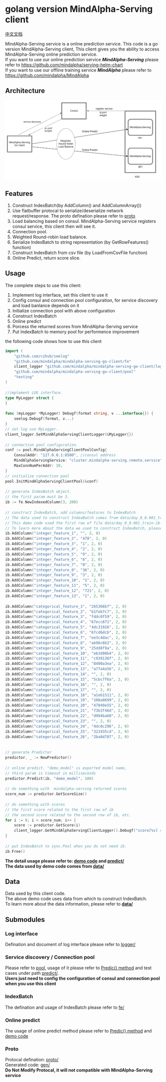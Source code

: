# golang version MindAlpha-Serving client
[中文文档](README.CN.md)

MindAlpha-Serving service is a online prediction service. This code is a go version MindAlpha-Serving client, This client gives you the ability to access MindAlpha-Serving online prediction service.<br>
If you want to use our online prediction service ***MindAlpha-Serving*** please refer to https://github.com/mindalpha/serving-helm-chart <br>
If you want to use our offline training service ***MindAlpha*** please refer to https://github.com/mindalpha/MindAlpha <br>

## Architecture
![GitHub](pictures/architecture.png "architecture")

## Features
1. Construct IndexBatch(by AddColumn() and AddColumnArray())
2. Use flatbuffer protocal to serialize/deserialize network request/response. The proto defination please refer to [proto](proto/)
3. Load balancing based on consul. MindAlpha-Serving service registers consul service, this client then will see it.
4. Connection pool.
5. Weighted Round-robin load balance.
6. Serialize IndexBatch to string representation (by GetRowFeatures() function)
7. Construct IndexBatch from csv file (by LoadFromCsvFile function)
8. Online Predict, return score slice.

## Usage
The complete steps to use this client: <br>
1. Implement log interface, set this client to use it
2. Config consul and connection pool configuration, for service discovery and load banlance depends on it
3. Initialize connection pool with above configuration
4. Construct IndexBatch
5. Online predict
6. Porcess the returned scores from MindAlpha-Serving service
7. Put IndexBatch to memory pool for performence improvement <br>

the following code shows how to use this client 

```go
import (
	"github.com/cihub/seelog"
	"github.com/mindalpha/mindalpha-serving-go-client/fe"
	client_logger "github.com/mindalpha/mindalpha-serving-go-client/logger"
	"github.com/mindalpha/mindalpha-serving-go-client/pool"
	"testing"
)

//implement LOG interface.
type MyLogger struct {
}

func (myLogger *MyLogger) Debugf(format string, v ...interface{}) {
	seelog.Debugf(format, v...)
}
// set log use MyLogger.
client_logger.SetMindAlphaServingClientLogger(&MyLogger{})

// connection pool configuration.
conf := pool.MindAlphaServingClientPoolConfig{
	ConsulAddr: "127.0.0.1:8500", //consul address
	MindAlphaServingService: "cluster.mindalpha-serving.remote.service", // mindalpha-serving service name on consul
	MaxConnNumPerAddr: 10,
}
// initialize connection pool
pool.InitMindAlphaServingClientPool(&conf)

// generate IndexBatch object.
// the first param must be 3.
ib := fe.NewIndexedColumn(3, 200)

// construct IndexBatch, add columns/features to IndexBatch
// The data used to construct IndexBatch comes from data/day_0_0.001_train-ib-format.csv and data/column_name_criteo.txt. 
// This demo code used the first row of file data/day_0_0.001_train-ib-format.csv as column value, and use the content of data/column_name_criteo.txt as column name.
// To learn more about the data we used to construct IndexBatch, please refer to data/
ib.AddColumn("integer_feature_1", "", 2, 0)
ib.AddColumn("integer_feature_2", "478", 2, 0)
ib.AddColumn("integer_feature_3", "1", 2, 0)
ib.AddColumn("integer_feature_4", "2", 2, 0)
ib.AddColumn("integer_feature_5", "9", 2, 0)
ib.AddColumn("integer_feature_6", "6", 2, 0)
ib.AddColumn("integer_feature_7", "0", 2, 0)
ib.AddColumn("integer_feature_8", "36", 2, 0)
ib.AddColumn("integer_feature_9", "3", 2, 0)
ib.AddColumn("integer_feature_10", "1", 2, 0)
ib.AddColumn("integer_feature_11", "5", 2, 0)
ib.AddColumn("integer_feature_12", "721", 2, 0)
ib.AddColumn("integer_feature_13", "1", 2, 0)

ib.AddColumn("categorical_feature_1", "265366bf", 2, 0)
ib.AddColumn("categorical_feature_2", "b1feb7c7", 2, 0)
ib.AddColumn("categorical_feature_3", "fddc0f59", 2, 0)
ib.AddColumn("categorical_feature_4", "67ecc871", 2, 0)
ib.AddColumn("categorical_feature_5", "4dc31926", 2, 0)
ib.AddColumn("categorical_feature_6", "6fcd6dcb", 2, 0)
ib.AddColumn("categorical_feature_7", "ee3c4dac", 2, 0)
ib.AddColumn("categorical_feature_8", "ab96c6b2", 2, 0)
ib.AddColumn("categorical_feature_9", "25dd8f9a", 2, 0)
ib.AddColumn("categorical_feature_10", "e63d98b4", 2, 0)
ib.AddColumn("categorical_feature_11", "c939136f", 2, 0)
ib.AddColumn("categorical_feature_12", "8490a3ea", 2, 0)
ib.AddColumn("categorical_feature_13", "a77a4a56", 2, 0)
ib.AddColumn("categorical_feature_14", "", 2, 0)
ib.AddColumn("categorical_feature_15", "5cbc7f6a", 2, 0)
ib.AddColumn("categorical_feature_16", "", 2, 0)
ib.AddColumn("categorical_feature_17", "", 2, 0)
ib.AddColumn("categorical_feature_18", "a1eb1511", 2, 0)
ib.AddColumn("categorical_feature_19", "108a0699", 2, 0)
ib.AddColumn("categorical_feature_20", "47849e55", 2, 0)
ib.AddColumn("categorical_feature_21", "73b3f46d", 2, 0)
ib.AddColumn("categorical_feature_22", "d994ba60", 2, 0)
ib.AddColumn("categorical_feature_23", "", 2, 0)
ib.AddColumn("categorical_feature_24", "4dc8c296", 2, 0)
ib.AddColumn("categorical_feature_25", "321935cd", 2, 0)
ib.AddColumn("categorical_feature_26", "2ba8d787", 2, 0)


// generate Predictor
predictor, _ := NewPredictor()

// online predict. "demo_model" is exported model name,
// third param is timeout in milliseconds
predictor.Predict(ib, "demo_model", 100)

// do something with  mindalpha-serving returned scores
score_num := predictor.GetScoreSize()

// do something with scores
// the first score related to the first row of ib
// the second score related to the second row of ib, etc.
for i := 0; i < score_num; i++ {
	score := predictor.GetScore(i)
	client_logger.GetMindAlphaServingClientLogger().Debugf("score[%v] = %v", i, score)
}

// put IndexBatch to sync.Pool when you do not need ib.
ib.Free()

```

**The detail usage please refer to: [demo code](predict/predictor_test.go) and [predict/](predict/)** <br>
**The data used by demo code comes from [data/](/data)**

## Data
Data used by this client code. <br>
The above demo code uses data from which to construct IndexBatch. <br>
To learn more about the data information, please refer to **[data/](/data/)**

## Submodules
### Log interface
Defination and document of log interface please refer to [logger/](/logger/)

### Service discovery / Connection pool
Please refer to [pool](/pool/), usage of it please refer to [Predic() method](/predict/predictor.go) and test cases under path [predict/](/predict). <br>
**Users just need to config the configuration of consul and connection pool when you use this client**

### IndexBatch
The defination and usage of IndexBatch please refer to [fe/](/fe/)

### Online predict
The usage of online predict method please refer to [Predic() method](/predict/predictor.go) and [demo code](/predict/predictor_test.go)

### Proto
Protocal defination: [proto/](/proto/) <br>
Generated code: [gen/](/gen/) <br>
**Do Not Modify Protocal, it will not compatible with MindAlpha-Serving service**
